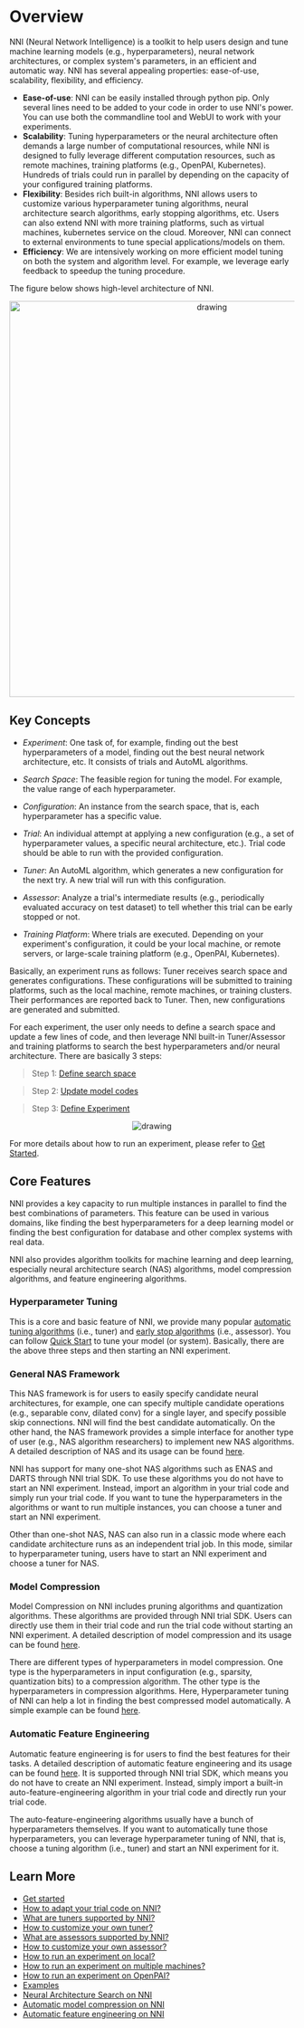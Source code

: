 # Overview

NNI (Neural Network Intelligence) is a toolkit to help users design and tune machine learning models (e.g., hyperparameters), neural network architectures, or complex system's parameters, in an efficient and automatic way. NNI has several appealing properties: ease-of-use, scalability, flexibility, and efficiency.

* **Ease-of-use**: NNI can be easily installed through python pip. Only several lines need to be added to your code in order to use NNI's power. You can use both the commandline tool and WebUI to work with your experiments.
* **Scalability**: Tuning hyperparameters or the neural architecture often demands a large number of computational resources, while NNI is designed to fully leverage different computation resources, such as remote machines, training platforms (e.g., OpenPAI, Kubernetes). Hundreds of trials could run in parallel by depending on the capacity of your configured training platforms.
* **Flexibility**: Besides rich built-in algorithms, NNI allows users to customize various hyperparameter tuning algorithms, neural architecture search algorithms, early stopping algorithms, etc. Users can also extend NNI with more training platforms, such as virtual machines, kubernetes service on the cloud. Moreover, NNI can connect to external environments to tune special applications/models on them.
* **Efficiency**: We are intensively working on more efficient model tuning on both the system and algorithm level. For example, we leverage early feedback to speedup the tuning procedure.

The figure below shows high-level architecture of NNI.

<p align="center">
<img src="https://user-images.githubusercontent.com/16907603/92089316-94147200-ee00-11ea-9944-bf3c4544257f.png" alt="drawing" width="700"/>
</p>

## Key Concepts

* *Experiment*: One task of, for example, finding out the best hyperparameters of a model, finding out the best neural network architecture, etc. It consists of trials and AutoML algorithms.

* *Search Space*: The feasible region for tuning the model. For example, the value range of each hyperparameter.

* *Configuration*: An instance from the search space, that is, each hyperparameter has a specific value.

* *Trial*: An individual attempt at applying a new configuration (e.g., a set of hyperparameter values, a specific neural architecture, etc.). Trial code should be able to run with the provided configuration.

* *Tuner*: An AutoML algorithm, which generates a new configuration for the next try. A new trial will run with this configuration.

* *Assessor*: Analyze a trial's intermediate results (e.g., periodically evaluated accuracy on test dataset) to tell whether this trial can be early stopped or not.

* *Training Platform*: Where trials are executed. Depending on your experiment's configuration, it could be your local machine, or remote servers, or large-scale training platform (e.g., OpenPAI, Kubernetes).

Basically, an experiment runs as follows: Tuner receives search space and generates configurations. These configurations will be submitted to training platforms, such as the local machine, remote machines, or training clusters. Their performances are reported back to Tuner. Then, new configurations are generated and submitted.

For each experiment, the user only needs to define a search space and update a few lines of code, and then leverage NNI built-in Tuner/Assessor and training platforms to search the best hyperparameters and/or neural architecture. There are basically 3 steps:

>Step 1: [Define search space](Tutorial/SearchSpaceSpec.md)

>Step 2: [Update model codes](TrialExample/Trials.md)

>Step 3: [Define Experiment](Tutorial/ExperimentConfig.md)


<p align="center">
<img src="https://user-images.githubusercontent.com/23273522/51816627-5d13db80-2302-11e9-8f3e-627e260203d5.jpg" alt="drawing"/>
</p>

For more details about how to run an experiment, please refer to [Get Started](Tutorial/QuickStart.md).

## Core Features

NNI provides a key capacity to run multiple instances in parallel to find the best combinations of parameters. This feature can be used in various domains, like finding the best hyperparameters for a deep learning model or finding the best configuration for database and other complex systems with real data.

NNI also provides algorithm toolkits for machine learning and deep learning, especially neural architecture search (NAS) algorithms, model compression algorithms, and feature engineering algorithms.

### Hyperparameter Tuning
This is a core and basic feature of NNI, we provide many popular [automatic tuning algorithms](Tuner/BuiltinTuner.md) (i.e., tuner) and [early stop algorithms](Assessor/BuiltinAssessor.md) (i.e., assessor). You can follow [Quick Start](Tutorial/QuickStart.md) to tune your model (or system). Basically, there are the above three steps and then starting an NNI experiment.

### General NAS Framework
This NAS framework is for users to easily specify candidate neural architectures, for example, one can specify multiple candidate operations (e.g., separable conv, dilated conv) for a single layer, and specify possible skip connections. NNI will find the best candidate automatically. On the other hand, the NAS framework provides a simple interface for another type of user (e.g., NAS algorithm researchers) to implement new NAS algorithms. A detailed description of NAS and its usage can be found [here](NAS/Overview.md).

NNI has support for many one-shot NAS algorithms such as ENAS and DARTS through NNI trial SDK. To use these algorithms you do not have to start an NNI experiment. Instead, import an algorithm in your trial code and simply run your trial code. If you want to tune the hyperparameters in the algorithms or want to run multiple instances, you can choose a tuner and start an NNI experiment.

Other than one-shot NAS, NAS can also run in a classic mode where each candidate architecture runs as an independent trial job. In this mode, similar to hyperparameter tuning, users have to start an NNI experiment and choose a tuner for NAS.

### Model Compression
Model Compression on NNI includes pruning algorithms and quantization algorithms. These algorithms are provided through NNI trial SDK. Users can directly use them in their trial code and run the trial code without starting an NNI experiment. A detailed description of model compression and its usage can be found [here](Compressor/Overview.md).

There are different types of hyperparameters in model compression. One type is the hyperparameters in input configuration (e.g., sparsity, quantization bits) to a compression algorithm. The other type is the hyperparameters in compression algorithms. Here, Hyperparameter tuning of NNI can help a lot in finding the best compressed model automatically. A simple example can be found [here](Compressor/AutoCompression.md).

### Automatic Feature Engineering
Automatic feature engineering is for users to find the best features for their tasks. A detailed description of automatic feature engineering and its usage can be found [here](FeatureEngineering/Overview.md). It is supported through NNI trial SDK, which means you do not have to create an NNI experiment. Instead, simply import a built-in auto-feature-engineering algorithm in your trial code and directly run your trial code. 

The auto-feature-engineering algorithms usually have a bunch of hyperparameters themselves. If you want to automatically tune those hyperparameters, you can leverage hyperparameter tuning of NNI, that is, choose a tuning algorithm (i.e., tuner) and start an NNI experiment for it.


## Learn More
* [Get started](Tutorial/QuickStart.md)
* [How to adapt your trial code on NNI?](TrialExample/Trials.md)
* [What are tuners supported by NNI?](Tuner/BuiltinTuner.md)
* [How to customize your own tuner?](Tuner/CustomizeTuner.md)
* [What are assessors supported by NNI?](Assessor/BuiltinAssessor.md)
* [How to customize your own assessor?](Assessor/CustomizeAssessor.md)
* [How to run an experiment on local?](TrainingService/LocalMode.md)
* [How to run an experiment on multiple machines?](TrainingService/RemoteMachineMode.md)
* [How to run an experiment on OpenPAI?](TrainingService/PaiMode.md)
* [Examples](TrialExample/MnistExamples.md)
* [Neural Architecture Search on NNI](NAS/Overview.md)
* [Automatic model compression on NNI](Compressor/Overview.md)
* [Automatic feature engineering on NNI](FeatureEngineering/Overview.md)
